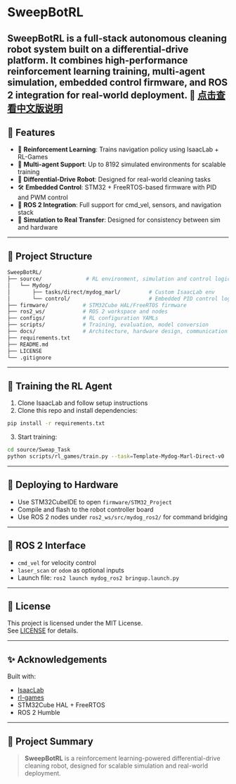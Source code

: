 # SweepBotRL

**SweepBotRL** is a full-stack autonomous cleaning robot system built on a differential-drive platform. It combines high-performance reinforcement learning training, multi-agent simulation, embedded control firmware, and ROS 2 integration for real-world deployment.
📖 [点击查看中文版说明](./README_CN.md)
---

## 🚀 Features

- 🧠 **Reinforcement Learning**: Trains navigation policy using IsaacLab + RL-Games
- 🔁 **Multi-agent Support**: Up to 8192 simulated environments for scalable training
- 🤖 **Differential-Drive Robot**: Designed for real-world cleaning tasks
- 🛠️ **Embedded Control**: STM32 + FreeRTOS-based firmware with PID and PWM control
- 🧭 **ROS 2 Integration**: Full support for cmd_vel, sensors, and navigation stack
- 🧪 **Simulation to Real Transfer**: Designed for consistency between sim and hardware

---

## 📁 Project Structure

```bash
SweepBotRL/
├── source/              # RL environment, simulation and control logic
│   └── Mydog/
│       ├── tasks/direct/mydog_marl/         # Custom IsaacLab env
│       └── control/                         # Embedded PID control logic
├── firmware/           # STM32Cube HAL/FreeRTOS firmware
├── ros2_ws/            # ROS 2 workspace and nodes
├── configs/            # RL configuration YAMLs
├── scripts/            # Training, evaluation, model conversion
├── docs/               # Architecture, hardware design, communication protocol
├── requirements.txt
├── README.md
├── LICENSE
└── .gitignore
```

---

## 🧠 Training the RL Agent

1. Clone IsaacLab and follow setup instructions  
2. Clone this repo and install dependencies:

```bash
pip install -r requirements.txt
```

3. Start training:

```bash
cd source/Sweap_Task
python scripts/rl_games/train.py --task=Template-Mydog-Marl-Direct-v0
```

---

## 🤖 Deploying to Hardware

- Use STM32CubeIDE to open `firmware/STM32_Project`
- Compile and flash to the robot controller board
- Use ROS 2 nodes under `ros2_ws/src/mydog_ros2/` for command bridging

---

## 📡 ROS 2 Interface

- `cmd_vel` for velocity control  
- `laser_scan` or `odom` as optional inputs  
- Launch file: `ros2 launch mydog_ros2 bringup.launch.py`

---

## 📄 License

This project is licensed under the MIT License.  
See [LICENSE](./LICENSE) for details.

---

## ✨ Acknowledgements

Built with:

- [IsaacLab](https://github.com/NVIDIA-Omniverse/IsaacLab)
- [rl-games](https://github.com/Denys88/rl_games)
- STM32Cube HAL + FreeRTOS
- ROS 2 Humble

---

## 🔗 Project Summary

> **SweepBotRL** is a reinforcement learning-powered differential-drive cleaning robot, designed for scalable simulation and real-world deployment.
